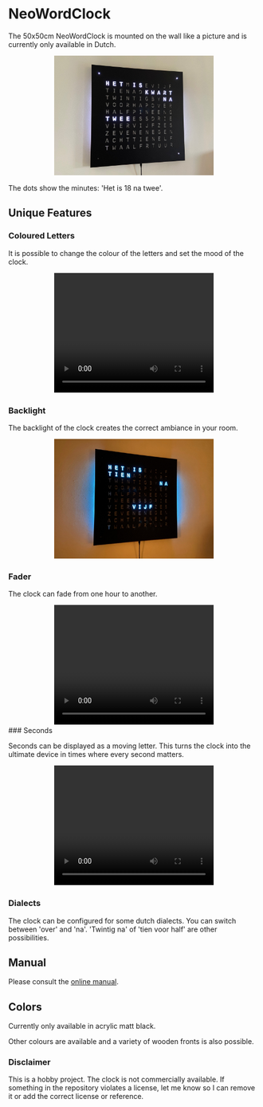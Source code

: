 # NeoWordClock

The 50x50cm NeoWordClock is mounted on the wall like a picture and is currently only available in Dutch.

<center>
<img src="images/mat_zwart.jpeg" width="320">
</center>

The dots show the minutes: 'Het is 18 na twee'.

## Unique Features

### Coloured Letters

It is possible to change the colour of the letters and set the mood of the clock.

<center>
<video width="320" height="240" controls autoplay loop>
  <source src="videos/NeoWordClock.mp4" type="video/mp4">
</video>
</center>

### Backlight

The backlight of the clock creates the correct ambiance in your room.

<center>
<img src="images/backlight.jpeg" width="320">
</center>

### Fader

The clock can fade from one hour to another.

<center>
<video width="320" height="240" controls autoplay loop>
  <source src="videos/fading.mp4" type="video/mp4">
</video>
</center>
### Seconds

Seconds can be displayed as a moving letter. This turns the clock into the ultimate device in times where every second matters.

<center>
<video width="320" height="240" controls autoplay loop>
  <source src="videos/Seconds.mp4" type="video/mp4">
</video>
</center>

### Dialects

The clock can be configured for some dutch dialects. You can switch between 'over' and 'na'. 'Twintig na' of 'tien voor half' are other possibilities.


## Manual

Please consult the [online manual](main.md).

## Colors

Currently only available in acrylic matt black.

Other colours are available and a variety of wooden fronts is also possible.

### Disclaimer

This is a hobby project. The clock is not commercially available.
If something in the repository violates a license, let me know so I can remove it or add the correct license or reference.

